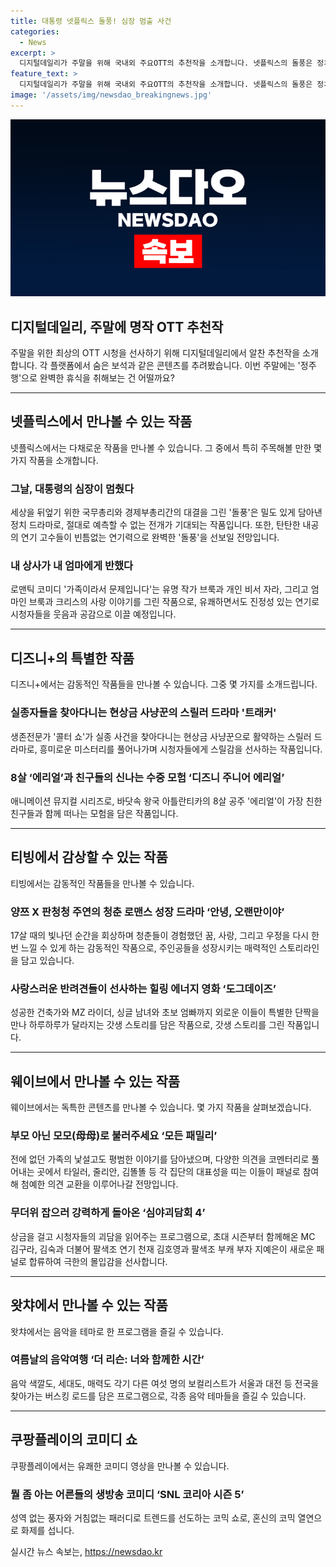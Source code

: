 ```yaml
---
title: 대통령 넷플릭스 돌풍! 심장 멈출 사건
categories:
  - News
excerpt: >
  디지털데일리가 주말을 위해 국내외 주요OTT의 추천작을 소개합니다. 넷플릭스의 돌풍은 정치 도파민을 자극하고, 가족이라서 문제입니다는 로맨틱 코미디의 감동을 선사합니다. 디즈니+의 트래커는 스릴러 작가의 스릴러 드라마, 디즈니 주니어 에리얼은 아이들에게 신나는 모험을 안겨줍니다. 티빙의 안녕, 오랜만이야는 청춘 로맨스, 도그데이즈는 반려견들이 선사하는 힐링을 담고 있습니다. 웨이브의 모든 패밀리와 심야괴담회 4, 왓챠의 더 리슨: 너와 함께한 시간, 쿠팡플레이의 SNL 코리아 시즌 5는 각각 독특한 콘텐츠를 선보입니다.
feature_text: >
  디지털데일리가 주말을 위해 국내외 주요OTT의 추천작을 소개합니다. 넷플릭스의 돌풍은 정치 도파민을 자극하고, 가족이라서 문제입니다는 로맨틱 코미디의 감동을 선사합니다. 디즈니+의 트래커는 스릴러 작가의 스릴러 드라마, 디즈니 주니어 에리얼은 아이들에게 신나는 모험을 안겨줍니다. 티빙의 안녕, 오랜만이야는 청춘 로맨스, 도그데이즈는 반려견들이 선사하는 힐링을 담고 있습니다. 웨이브의 모든 패밀리와 심야괴담회 4, 왓챠의 더 리슨: 너와 함께한 시간, 쿠팡플레이의 SNL 코리아 시즌 5는 각각 독특한 콘텐츠를 선보입니다.
image: '/assets/img/newsdao_breakingnews.jpg'
---
```


<p><img src="/assets/img/newsdao_breakingnews.jpg" alt="implanttips 속보" /></p>

<h2 data-ke-size="size26">디지털데일리, 주말에 명작 OTT 추천작</h2>

<p data-ke-size="size16">주말을 위한 최상의 OTT 시청을 선사하기 위해 디지털데일리에서 알찬 추천작을 소개합니다. 각 플랫폼에서 숨은 보석과 같은 콘텐츠를 추려봤습니다. 이번 주말에는 '정주행'으로 완벽한 휴식을 취해보는 건 어떨까요?</p>

<hr>

<h2 data-ke-size="size24">넷플릭스에서 만나볼 수 있는 작품</h2>

<p data-ke-size="size16">넷플릭스에서는 다채로운 작품을 만나볼 수 있습니다. 그 중에서 특히 주목해볼 만한 몇 가지 작품을 소개합니다.</p>

<h3>그날, 대통령의 심장이 멈췄다</h3>

<p data-ke-size="size16">세상을 뒤엎기 위한 국무총리와 경제부총리간의 대결을 그린 '돌풍'은 밀도 있게 담아낸 정치 드라마로, 절대로 예측할 수 없는 전개가 기대되는 작품입니다. 또한, 탄탄한 내공의 연기 고수들이 빈틈없는 연기력으로 완벽한 '돌풍'을 선보일 전망입니다.</p>

<h3>내 상사가 내 엄마에게 반했다</h3>

<p data-ke-size="size16">로맨틱 코미디 '가족이라서 문제입니다'는 유명 작가 브룩과 개인 비서 자라, 그리고 엄마인 브룩과 크리스의 사랑 이야기를 그린 작품으로, 유쾌하면서도 진정성 있는 연기로 시청자들을 웃음과 공감으로 이끌 예정입니다.</p>

<hr>

<h2 data-ke-size="size24">디즈니+의 특별한 작품</h2>

<p data-ke-size="size16">디즈니+에서는 감동적인 작품들을 만나볼 수 있습니다. 그중 몇 가지를 소개드립니다.</p>

<h3>실종자들을 찾아다니는 현상금 사냥꾼의 스릴러 드라마 '트래커'</h3>

<p data-ke-size="size16">생존전문가 '콜터 쇼'가 실종 사건을 찾아다니는 현상금 사냥꾼으로 활약하는 스릴러 드라마로, 흥미로운 미스터리를 풀어나가며 시청자들에게 스릴감을 선사하는 작품입니다.</p>

<h3>8살 ‘에리얼’과 친구들의 신나는 수중 모험 ‘디즈니 주니어 에리얼’</h3>

<p data-ke-size="size16">애니메이션 뮤지컬 시리즈로, 바닷속 왕국 아틀란티카의 8살 공주 '에리얼'이 가장 친한 친구들과 함께 떠나는 모험을 담은 작품입니다.</p>

<hr>

<h2 data-ke-size="size24">티빙에서 감상할 수 있는 작품</h2>

<p data-ke-size="size16">티빙에서는 감동적인 작품들을 만나볼 수 있습니다.</p>

<h3>양쯔 X 판청청 주연의 청춘 로맨스 성장 드라마 ‘안녕, 오랜만이야’</h3>

<p data-ke-size="size16">17살 때의 빛나던 순간을 회상하며 청춘들이 경험했던 꿈, 사랑, 그리고 우정을 다시 한번 느낄 수 있게 하는 감동적인 작품으로, 주인공들을 성장시키는 매력적인 스토리라인을 담고 있습니다.</p>

<h3>사랑스러운 반려견들이 선사하는 힐링 에너지 영화 ‘도그데이즈’</h3>

<p data-ke-size="size16">성공한 건축가와 MZ 라이더, 싱글 남녀와 초보 엄빠까지 외로운 이들이 특별한 단짝을 만나 하루하루가 달라지는 갓생 스토리를 담은 작품으로, 갓생 스토리를 그린 작품입니다.</p>

<hr>

<h2 data-ke-size="size24">웨이브에서 만나볼 수 있는 작품</h2>

<p data-ke-size="size16">웨이브에서는 독특한 콘텐츠를 만나볼 수 있습니다. 몇 가지 작품을 살펴보겠습니다.</p>

<h3>부모 아닌 모모(母母)로 불러주세요 ‘모든 패밀리’</h3>

<p data-ke-size="size16">전에 없던 가족의 낯설고도 평범한 이야기를 담아냈으며, 다양한 의견을 코멘터리로 풀어내는 곳에서 타일러, 줄리안, 김똘똘 등 각 집단의 대표성을 띠는 이들이 패널로 참여해 첨예한 의견 교환을 이루어나갈 전망입니다.</p>

<h3>무더위 잡으러 강력하게 돌아온 ‘심야괴담회 4’</h3>

<p data-ke-size="size16">상금을 걸고 시청자들의 괴담을 읽어주는 프로그램으로, 초대 시즌부터 함께해온 MC 김구라, 김숙과 더불어 팔색조 연기 천재 김호영과 팔색조 부캐 부자 지예은이 새로운 패널로 합류하여 극한의 몰입감을 선사합니다.</p>

<hr>

<h2 data-ke-size="size24">왓챠에서 만나볼 수 있는 작품</h2>

<p data-ke-size="size16">왓챠에서는 음악을 테마로 한 프로그램을 즐길 수 있습니다.</p>

<h3>여름날의 음악여행 ‘더 리슨: 너와 함께한 시간’</h3>

<p data-ke-size="size16">음악 색깔도, 세대도, 매력도 각기 다른 여섯 명의 보컬리스트가 서울과 대전 등 전국을 찾아가는 버스킹 로드를 담은 프로그램으로, 각종 음악 테마들을 즐길 수 있습니다.</p>

<hr>

<h2 data-ke-size="size24">쿠팡플레이의 코미디 쇼</h2>

<p data-ke-size="size16">쿠팡플레이에서는 유쾌한 코미디 영상을 만나볼 수 있습니다.</p>

<h3>뭘 좀 아는 어른들의 생방송 코미디 ‘SNL 코리아 시즌 5’</h3>

<p data-ke-size="size16">성역 없는 풍자와 거침없는 패러디로 트렌드를 선도하는 코믹 쇼로, 혼신의 코믹 열연으로 화제를 섭니다.</p>
실시간 뉴스 속보는, <a href="https://newsdao.kr" rel="dofollow">https://newsdao.kr</a>


